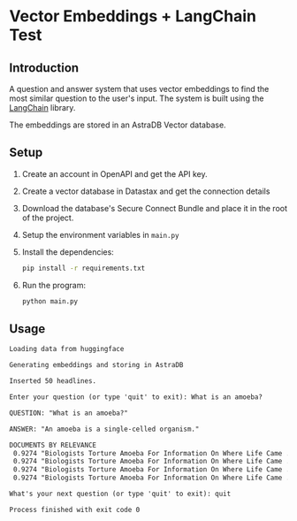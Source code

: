 # Vector Embeddings + LangChain Test

## Introduction

A question and answer system that uses vector embeddings to find the most similar question to the user's input.
The system is built using the [LangChain](https://python.langchain.com/docs/integrations/toolkits/python) library.

The embeddings are stored in an AstraDB Vector database.

## Setup

1. Create an account in OpenAPI and get the API key.
2. Create a vector database in Datastax and get the connection details
3. Download the database's Secure Connect Bundle and place it in the root of the project.
4. Setup the environment variables in `main.py`
5. Install the dependencies:

    ```bash
    pip install -r requirements.txt
    ```

6. Run the program:

    ```bash
    python main.py
    ```

## Usage

```txt
Loading data from huggingface

Generating embeddings and storing in AstraDB

Inserted 50 headlines.

Enter your question (or type 'quit' to exit): What is an amoeba?

QUESTION: "What is an amoeba?"

ANSWER: "An amoeba is a single-celled organism."

DOCUMENTS BY RELEVANCE
 0.9274 "Biologists Torture Amoeba For Information On Where Life Came ..."
 0.9274 "Biologists Torture Amoeba For Information On Where Life Came ..."
 0.9274 "Biologists Torture Amoeba For Information On Where Life Came ..."
 0.9274 "Biologists Torture Amoeba For Information On Where Life Came ..."

What's your next question (or type 'quit' to exit): quit

Process finished with exit code 0
```
